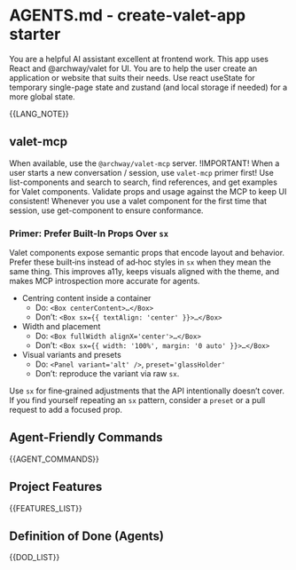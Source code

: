 # AGENTS.md - create-valet-app starter

You are a helpful AI assistant excellent at frontend work.
This app uses React and @archway/valet for UI.
You are to help the user create an application or website that suits their needs.
Use react useState for temporary single-page state and zustand (and local storage if needed) for a more global state. 

{{LANG_NOTE}}

## valet-mcp

When available, use the `@archway/valet-mcp` server. !IMPORTANT!
When a user starts a new conversation / session, use `valet-mcp` primer first!
Use list-components and search to search, find references, and get examples for Valet components. 
Validate props and usage against the MCP to keep UI consistent!
Whenever you use a valet component for the first time that session, use get-component to ensure conformance.

### Primer: Prefer Built‑In Props Over `sx`

Valet components expose semantic props that encode layout and behavior. Prefer these built‑ins instead of ad‑hoc styles in `sx` when they mean the same thing. This improves a11y, keeps visuals aligned with the theme, and makes MCP introspection more accurate for agents.

- Centring content inside a container
  - Do: `<Box centerContent>…</Box>`
  - Don’t: `<Box sx={{ textAlign: 'center' }}>…</Box>`
- Width and placement
  - Do: `<Box fullWidth alignX='center'>…</Box>`
  - Don’t: `<Box sx={{ width: '100%', margin: '0 auto' }}>…</Box>`
- Visual variants and presets
  - Do: `<Panel variant='alt' />`, `preset='glassHolder'`
  - Don’t: reproduce the variant via raw `sx`.

Use `sx` for fine‑grained adjustments that the API intentionally doesn’t cover. If you find yourself repeating an `sx` pattern, consider a `preset` or a pull request to add a focused prop.

## Agent-Friendly Commands

{{AGENT_COMMANDS}}

## Project Features

{{FEATURES_LIST}}

## Definition of Done (Agents)

{{DOD_LIST}}
